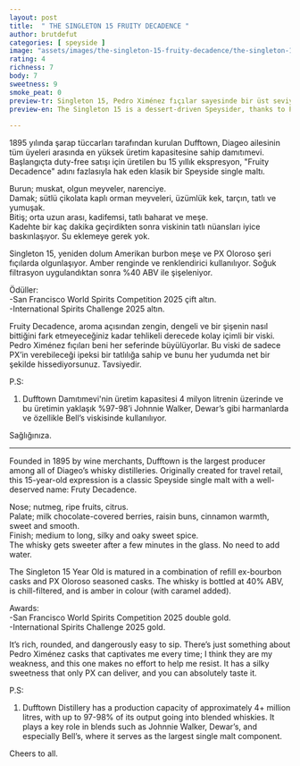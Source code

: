 ```yaml
---
layout: post
title:  " THE SINGLETON 15 FRUITY DECADENCE "
author: brutdefut
categories: [ speyside ]
image: "assets/images/the-singleton-15-fruity-decadence/the-singleton-15-fruity-decadence.JPG"
rating: 4
richness: 7
body: 7
sweetness: 9
smoke_peat: 0
preview-tr: Singleton 15, Pedro Ximénez fıçılar sayesinde bir üst seviye çıkmış, tatlı bir Speyside viskisi.                           
preview-en: The Singleton 15 is a dessert-driven Speysider, thanks to Pedro Ximénez casks.    
                 
---
```


1895 yılında şarap tüccarları tarafından kurulan Dufftown, Diageo ailesinin tüm üyeleri arasında en yüksek üretim kapasitesine sahip damıtımevi. Başlangıçta duty-free satışı için üretilen bu 15 yıllık ekspresyon, "Fruity Decadence" adını fazlasıyla hak eden klasik bir Speyside single maltı.  

Burun; muskat, olgun meyveler, narenciye.   
Damak; sütlü çikolata kaplı orman meyveleri, üzümlük kek, tarçın, tatlı ve yumuşak.  
Bitiş; orta uzun arası, kadifemsi, tatlı baharat ve meşe.    
Kadehte bir kaç dakika geçirdikten sonra viskinin tatlı nüansları iyice baskınlaşıyor. Su eklemeye gerek yok.  

Singleton 15, yeniden dolum Amerikan burbon meşe ve PX Oloroso şeri fıçılarda olgunlaşıyor. Amber renginde ve renklendirici kullanılıyor. Soğuk filtrasyon uygulandıktan sonra %40 ABV ile şişeleniyor.  

Ödüller:  
-San Francisco World Spirits Competition 2025 çift altın.  
-International Spirits Challenge 2025 altın.  

Fruity Decadence, aroma açısından zengin, dengeli ve bir şişenin nasıl bittiğini fark etmeyeceğiniz kadar tehlikeli derecede kolay içimli bir viski. Pedro Ximénez fıçıları beni her seferinde büyülüyorlar. Bu viski de sadece PX’in verebileceği ipeksi bir tatlılığa sahip ve bunu her yudumda net bir şekilde hissediyorsunuz. Tavsiyedir.   

P.S:   
1. Dufftown Damıtımevi'nin üretim kapasitesi 4 milyon litrenin üzerinde ve bu üretimin yaklaşık %97-98’i Johnnie Walker, Dewar’s gibi harmanlarda ve özellikle Bell’s viskisinde kullanılıyor.   

Sağlığınıza.     
   
-----------------------------------------------

<p id="english"></p>

Founded in 1895 by wine merchants, Dufftown is the largest producer among all of Diageo’s whisky distilleries. Originally created for travel retail, this 15-year-old expression is a classic Speyside single malt with a well-deserved name: Fruty Decadence.  

Nose; nutmeg, ripe fruits, citrus.   
Palate; milk chocolate-covered berries, raisin buns, cinnamon warmth, sweet and smooth.     
Finish; medium to long, silky and oaky sweet spice.     
The whisky gets sweeter after a few minutes in the glass. No need to add water.  

The Singleton 15 Year Old is matured in a combination of refill ex-bourbon casks and PX Oloroso seasoned casks. The whisky is bottled at 40% ABV, is chill-filtered, and is amber in colour (with caramel added).   

Awards:  
-San Francisco World Spirits Competition 2025 double gold.  
-International Spirits Challenge 2025 gold.  

It’s rich, rounded, and dangerously easy to sip. There’s just something about Pedro Ximénez casks that captivates me every time; I think they are my weakness, and this one makes no effort to help me resist. It has a silky sweetness that only PX can deliver, and you can absolutely taste it. 

P.S:  
1. Dufftown Distillery has a production capacity of approximately 4+ million litres, with up to 97-98% of its output going into blended whiskies. It plays a key role in blends such as Johnnie Walker, Dewar’s, and especially Bell’s, where it serves as the largest single malt component.  

Cheers to all.     
 
  
